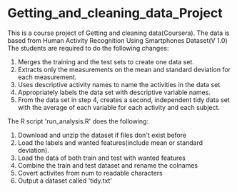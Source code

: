 # Getting_and_cleaning_data_Project

This is a course project of Getting and cleaning data(Coursera). 
The data is based from Human Activity Recognition Using Smartphones Dataset(V 1.0)
The students are required to do the following changes:

1. Merges the training and the test sets to create one data set.
2. Extracts only the measurements on the mean and standard deviation for each measurement. 
3. Uses descriptive activity names to name the activities in the data set
4. Appropriately labels the data set with descriptive variable names. 
5. From the data set in step 4, creates a second, independent tidy data set with the average of each variable for each activity and each subject.


The R script 'run_analysis.R' does the following:
1. Download and unzip the dataset if files don't exist before
2. Load the labels and wanted features(include mean or standard deviation).
3. Load the data of both train and test with wanted features
4. Combine the train and test dataset and rename the colnames
5. Covert activites from num to readable characters
6. Output a dataset called 'tidy.txt'